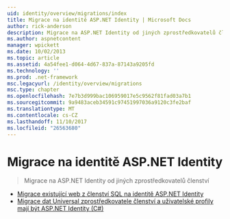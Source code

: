 ```yaml
---
uid: identity/overview/migrations/index
title: Migrace na identitě ASP.NET Identity | Microsoft Docs
author: rick-anderson
description: Migrace na ASP.NET Identity od jiných zprostředkovatelů členství
ms.author: aspnetcontent
manager: wpickett
ms.date: 10/02/2013
ms.topic: article
ms.assetid: 4a54fee1-d064-4d67-837a-87143a9205fd
ms.technology: ''
ms.prod: .net-framework
msc.legacyurl: /identity/overview/migrations
msc.type: chapter
ms.openlocfilehash: 7e7b3d999bac106959017e5c9562f81fad03a7b1
ms.sourcegitcommit: 9a9483aceb34591c97451997036a9120c3fe2baf
ms.translationtype: MT
ms.contentlocale: cs-CZ
ms.lasthandoff: 11/10/2017
ms.locfileid: "26563680"
---
```

<a name="migrating-to-aspnet-identity"></a>Migrace na identitě ASP.NET Identity
====================
> Migrace na ASP.NET Identity od jiných zprostředkovatelů členství


- [Migrace existující web z členství SQL na identitě ASP.NET Identity](migrating-an-existing-website-from-sql-membership-to-aspnet-identity.md)
- [Migrace dat Universal zprostředkovatele členství a uživatelské profily mají být ASP.NET Identity (C#)](migrating-universal-provider-data-for-membership-and-user-profiles-to-aspnet-identity.md)
